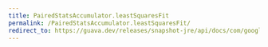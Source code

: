 ```yaml
---
title: PairedStatsAccumulator.leastSquaresFit
permalink: /PairedStatsAccumulator.leastSquaresFit/
redirect_to: https://guava.dev/releases/snapshot-jre/api/docs/com/google/common/math/PairedStatsAccumulator.html#leastSquaresFit--
---
```

